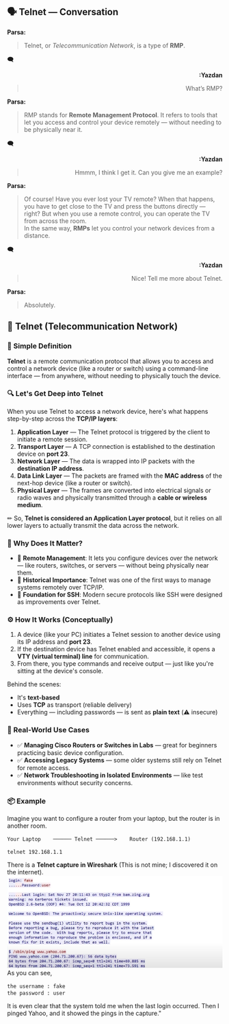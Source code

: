 ## 🗣️ Telnet — Conversation

**Parsa:** 
> Telnet, or *Telecommunication Network*, is a type of **RMP**.

🗨 <div align="right"><strong>:Yazdan</strong>
 > What’s RMP?  
 </div>
 
**Parsa:**  
> RMP stands for **Remote Management Protocol**. It refers to tools that let you access and control your device remotely — without needing to be physically near it.

 🗨 <div align="right"><strong>:Yazdan</strong>
> Hmmm, I think I get it. Can you give me an example?
 </div>
 
**Parsa:**
> Of course! Have you ever lost your TV remote? When that happens, you have to get close to the TV and press the buttons directly — right? But when you use a remote control, you can operate the TV from across the room.  
In the same way, **RMPs** let you control your network devices from a distance.

🗨 <div align="right"><strong>:Yazdan</strong>
> Nice! Tell me more about Telnet.  
 </div>

**Parsa:** 
> Absolutely.

## 🧠 Telnet (Telecommunication Network)

### 🧩 Simple Definition

**Telnet** is a remote communication protocol that allows you to access and control a network device (like a router or switch) using a command-line interface — from anywhere, without needing to physically touch the device.

### 🔍 Let's Get Deep into Telnet

When you use Telnet to access a network device, here's what happens step-by-step across the **TCP/IP layers**:

1. **Application Layer** — The Telnet protocol is triggered by the client to initiate a remote session.
2. **Transport Layer** — A TCP connection is established to the destination device on **port 23**.
3. **Network Layer** — The data is wrapped into IP packets with the **destination IP address**.
4. **Data Link Layer** — The packets are framed with the **MAC address** of the next-hop device (like a router or switch).
5. **Physical Layer** — The frames are converted into electrical signals or radio waves and physically transmitted through a **cable or wireless medium**.

✏ So, **Telnet is considered an Application Layer protocol**, but it relies on all lower layers to actually transmit the data across the network.



### 🧠 Why Does It Matter?

- 🔹 **Remote Management**: It lets you configure devices over the network — like routers, switches, or servers — without being physically near them.
- 🔹 **Historical Importance**: Telnet was one of the first ways to manage systems remotely over TCP/IP.
- 🔹 **Foundation for SSH**: Modern secure protocols like SSH were designed as improvements over Telnet.



### ⚙️ How It Works (Conceptually)

1. A device (like your PC) initiates a Telnet session to another device using its IP address and **port 23**.
2. If the destination device has Telnet enabled and accessible, it opens a **VTY (virtual terminal) line** for communication.
3. From there, you type commands and receive output — just like you're sitting at the device's console.

Behind the scenes:
- It's **text-based**
- Uses **TCP** as transport (reliable delivery)
- Everything — including passwords — is sent as **plain text** (⚠️ insecure)

### 🔐 Real-World Use Cases

- ✅ **Managing Cisco Routers or Switches in Labs** — great for beginners practicing basic device configuration.
- ✅ **Accessing Legacy Systems** — some older systems still rely on Telnet for remote access.
- ✅ **Network Troubleshooting in Isolated Environments** — like test environments without security concerns.



### 📦 Example

Imagine you want to configure a router from your laptop, but the router is in another room.

```text
Your Laptop    ────── Telnet ──────>    Router (192.168.1.1)
```
```
telnet 192.168.1.1
```


There is a **Telnet capture in Wireshark** (This is not mine; I discovered it on the internet).
![telnet wireshark](Pictures/telnet.png)
As you can see,
```
the username : fake 
the password : user
``` 
It is even clear that the system told me when the last login occurred. Then I pinged Yahoo, and it showed the pings in the capture."
